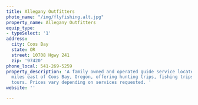 ```yaml
---
title: Allegany Outfitters
photo_name: "/img/flyfishing.alt.jpg"
property_name: Allegany Outfitters
equip_type:
- typeSelect: '1'
address:
  city: Coos Bay
  state: OR
  street: 10708 Hgwy 241
  zip: '97420'
phone_local: 541-269-5259
property_description: 'A family owned and operated guide service located about 15
  miles east of Coos Bay, Oregon, offering hunting trips, fishing trips and photography
  tours. Prices vary depending on services requested. '
website: ''

---
```

